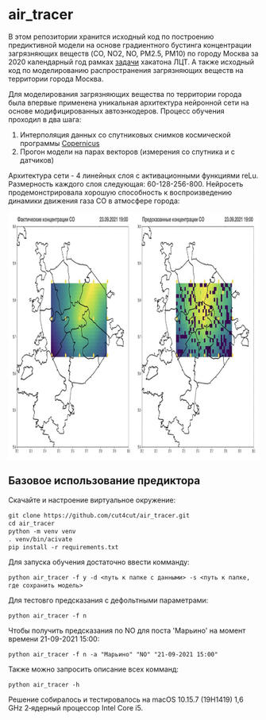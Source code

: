 # air_tracer

В этом репозитории хранится исходный код по построению предиктивной модели на основе градиентного бустинга концентрации загрязняющих веществ (CO, NO2, NO, PM2.5, PM10) по городу Москва за 2020 календарный год рамках [задачи](https://leaders2021.innoagency.ru/04/) хакатона ЛЦТ. А также исходный код по моделированию распространения загрязняющих веществ на территории города Москва.

Для моделирования загрязняющих вещества по территории города была впервые применена уникальная архитектура нейронной сети на основе модифицированных автоэнкодеров. Процесс обучения проходил в два шага:

1. Интерполяция данных со спутниковых снимков космической программы [Copernicus](https://ads.atmosphere.copernicus.eu/#!/home)
2. Прогон модели на парах векторов (измерения со спутника и с датчиков)

Архитектура сети - 4 линейных слоя с активационными функциями reLu. Размерность каждого слоя следующая: 60-128-256-800. Нейросеть продемонстрировала хорошую способность к воспроизведению динамики движения газа СО в атмосфере города: 

<p align="center">
<img align="middle" src="./report/gifs/pollution_simulation_neuronet.gif" alt="Simulation Demo" width="800" height="500" />
</p>


## Базовое использование предиктора

Скачайте и настроение виртуальное окружение: 

```terminal
git clone https://github.com/cut4cut/air_tracer.git
cd air_tracer
python -m venv venv
. venv/bin/acivate
pip install -r requirements.txt
```

Для запуска обучения достаточно ввести комманду:

```terminal
python air_tracer -f y -d <путь к папке с данными> -s <путь к папке, где сохранить модель>
```

Для тестовго предсказания c дефольтными параметрами:

```terminal
python air_tracer -f n
```

Чтобы получить предсказания по NO для поста 'Марьино' на момент времени 21-09-2021 15:00:

```terminal
python air_tracer -f n -a "Марьино" "NO" "21-09-2021 15:00"
```

Также можно запросить описание всех комманд:

```terminal
python air_tracer -h
```
Решение собиралось и тестировалось на macOS 10.15.7 (19H1419) 1,6 GHz 2‑ядерный процессор Intel Core i5.


